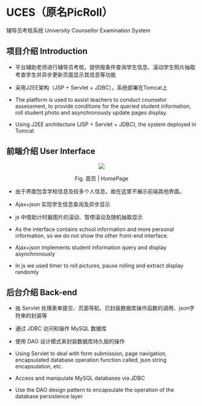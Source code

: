 # UCES（原名PicRoll）
辅导员考核系统 University Counsellor Examination System

## 项目介绍 Introduction

- 平台辅助老师进行辅导员考核，提供按条件查询学生信息、滚动学生照片抽取考查学生并异步更新页面显示其信息等功能
- 采用J2EE架构（JSP + Servlet + JDBC），系统部署在Tomcat上

- The platform is used to assist teachers to conduct counselor assessment, to provide conditions for the queried student information, roll student photo and asynchronously update pages display.
- Using J2EE architecture (JSP + Servlet + JDBC), the system deployed in Tomcat

## 前端介绍 User Interface

<p align="center">
<img src="http://i.imgur.com/TZgqSi0.png"/>
<div align="center">
Fig. 首页 | HomePage
</div>
</p>

 - 由于界面包含学校信息及较多个人信息，故在这里不展示前端其他界面。
 - Ajax+json 实现学生信息查询及异步显示
 - js 中借助计时器图片的滚动、暂停滚动及随机抽取显示
 
 - As the interface contains school information and more personal information, so we do not show the other front-end interface.
 - Ajax+json implements student information query and display asynchronously
 - In js we used timer to roll pictures, pause rolling and extract display randomly
 
## 后台介绍 Back-end

- 由 Servlet 处理表单提交、页面导航、已封装数据库操作函数的调用、json字符串的封装等
- 通过 JDBC 访问和操作 MySQL 数据库
- 使用 DAO 设计模式来封装数据库持久层的操作

- Using Servlet to deal with form submission, page navigation, encapsulated database operation function called, json string encapsulation, etc.
- Access and manipulate MySQL databases via JDBC
- Use the DAO design pattern to encapsulate the operation of the database persistence layer
